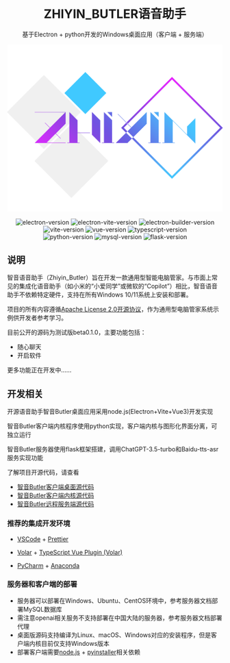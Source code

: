 <h1 align="center">ZHIYIN_BUTLER语音助手</h1>

<p align="center">基于Electron + python开发的Windows桌面应用（客户端 + 服务端）</p>

<img src="logo.png">

<p align="center">
<img src="https://img.shields.io/badge/electron-28.2.0-blue" alt="electron-version">
<img src="https://img.shields.io/badge/electron vite-2.0.0-blue" alt="electron-vite-version" />
<img src="https://img.shields.io/badge/electron builder-24.9.1-blue" alt="electron-builder-version" />
<img src="https://img.shields.io/badge/vite-5.0.12-blue" alt="vite-version" />
<img src="https://img.shields.io/badge/vue-3.4.15-blue" alt="vue-version" />
<img src="https://img.shields.io/badge/typescript-5.3.3-blue" alt="typescript-version" />
<br/>
<img src="https://img.shields.io/badge/python-3.12.3-green" alt="python-version" />
<img src="https://img.shields.io/badge/mysql-8.3.0-green" alt="mysql-version" />
<img src="https://img.shields.io/badge/flask-3.0.2-green" alt="flask-version" />
</p>

## 说明

智音语音助手（Zhiyin_Butler）旨在开发一款通用型智能电脑管家。与市面上常见的集成化语音助手（如小米的“小爱同学”或微软的“Copilot”）相比，智音语音助手不依赖特定硬件，支持在所有Windows 10/11系统上安装和部署。

项目的所有内容遵循[Apache License 2.0开源协议](https://github.com/JKerbin/Zhiyin-Butler-Opensource/blob/main/LICENSE)，作为通用型电脑管家系统示例供开发者参考学习。

目前公开的源码为测试版beta0.1.0，主要功能包括：

- 随心聊天
- 开启软件

更多功能正在开发中……

## 开发相关

开源语音助手智音Butler桌面应用采用node.js(Electron+Vite+Vue3)开发实现

智音Butler客户端内核程序使用python实现，客户端内核与图形化界面分离，可独立运行

智音Butler服务器使用flask框架搭建，调用ChatGPT-3.5-turbo和Baidu-tts-asr服务实现功能

了解项目开源代码，请查看
- [智音Butler客户端桌面源代码](https://gitee.com/Jkerbin/zhiyin-butler-opensource/tree/master/Zhiyin-Desktop)
- [智音Butler客户端内核源代码](https://gitee.com/Jkerbin/zhiyin-butler-opensource/tree/master/Zhiyin-Client)
- [智音Butler远程服务端源代码](https://gitee.com/Jkerbin/zhiyin-butler-opensource/tree/master/Zhiyin-Server)

### 推荐的集成开发环境

- [VSCode](https://code.visualstudio.com/) + [Prettier](https://marketplace.visualstudio.com/items?itemName=esbenp.prettier-vscode)
- [Volar](https://marketplace.visualstudio.com/items?itemName=Vue.volar) + [TypeScript Vue Plugin (Volar)](https://marketplace.visualstudio.com/items?itemName=Vue.vscode-typescript-vue-plugin)

- [PyCharm](https://www.jetbrains.com/pycharm/download/?section=windows) + [Anaconda](https://www.anaconda.com/download/)

### 服务器和客户端的部署

- 服务器可以部署在Windows、Ubuntu、CentOS环境中，参考服务器文档部署MySQL数据库
- 需注意openai相关服务不支持部署在中国大陆的服务器，参考服务器文档部署代理
- 桌面版源码支持编译为Linux、macOS、Windows对应的安装程序，但是客户端内核目前仅支持Windows版本
- 部署客户端需要[node.js](https://nodejs.org/en) + [pyinstaller](https://pyinstaller.org/en/stable/)相关依赖
